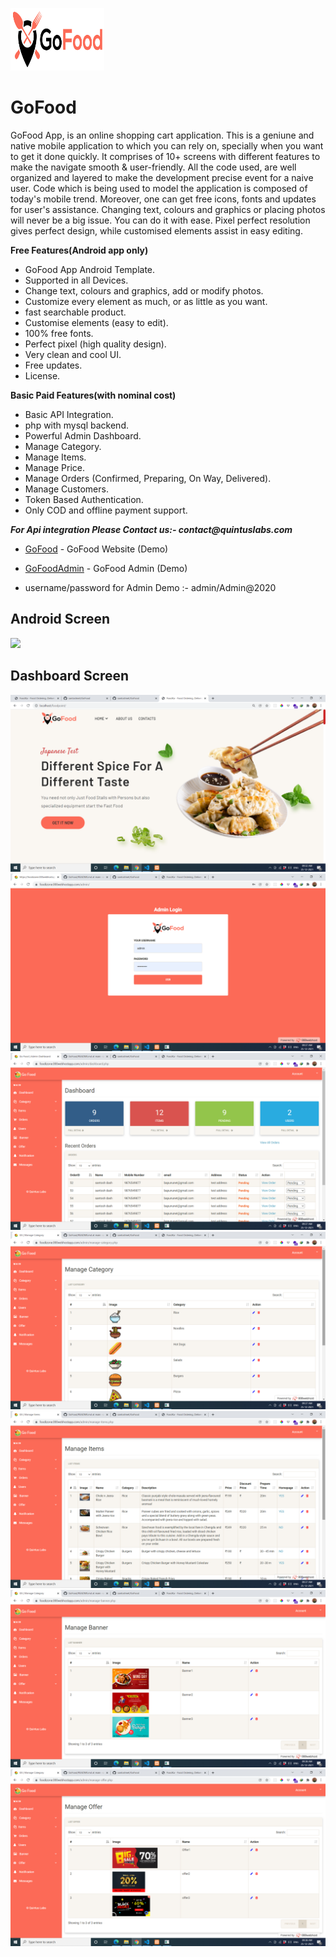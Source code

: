<a href="https://github.com/santoshnet/GoFood"><img src="screen/logo.png" height="100px" width="150px" title="Grocery" alt="Grocery Store"></a>
# GoFood
GoFood App, is an online shopping cart application. This is a geniune and native mobile application to which you can rely on, specially when you want to get it done quickly. 
It comprises of 10+ screens with different features to make the navigate smooth & user-friendly.
All the code used, are well organized and layered to make the development precise event for a naive user. Code which is being used to model the application is composed of today's mobile trend. Moreover, one can get free icons, fonts and updates for user's assistance. Changing text, colours and graphics or placing photos will never be a big issue. You can do it with ease. Pixel perfect resolution gives perfect design, while customised elements assist in easy editing.

**Free Features(Android app only)**

- GoFood App Android Template.
- Supported in all Devices.
- Change text, colours and graphics, add or modify photos.
- Customize every element as much, or as little as you want.
- fast searchable product.
- Customise elements (easy to edit).
- 100% free fonts.
- Perfect pixel (high quality design).
- Very clean and cool UI.
- Free updates.
- License.

**Basic Paid Features(with nominal cost)**

- Basic API Integration.
- php with mysql backend.
- Powerful Admin Dashboard.
- Manage Category.
- Manage Items.
- Manage Price.
- Manage Orders (Confirmed, Preparing, On Way, Delivered).
- Manage Customers.
- Token Based Authentication.
- Only COD and offline payment support.

**_For Api integration Please Contact us:- contact@quintuslabs.com_**





* [GoFood](https://foodizone.000webhostapp.com/) - GoFood Website (Demo)

* [GoFoodAdmin](https://foodizone.000webhostapp.com/admin) - GoFood Admin (Demo)

- username/password for Admin Demo :- admin/Admin@2020



## Android Screen 

<img src="screen/screen1.png">



## Dashboard Screen

<img src="screen/1.png">

<img src="screen/2.png">

<img src="screen/3.png">

<img src="screen/4.png">

<img src="screen/5.png">

<img src="screen/6.png">

<img src="screen/7.png">
